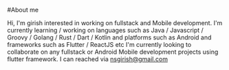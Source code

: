 
#About me

Hi, I'm girish interested in working on fullstack and Mobile development. I'm currently learning / working on languages such as Java / Javascript / Groovy / Golang / Rust / Dart / Kotlin and platforms such as Android and frameworks such as Flutter / ReactJS etc
I'm currently looking to collaborate on any fullstack or Android Mobile development projects using flutter framework. I can reached via nsgirish@gmail.com
